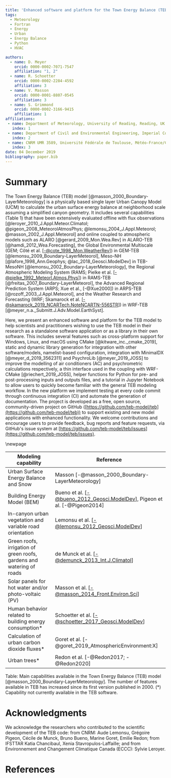 ```yaml
---
title: 'Enhanced software and platform for the Town Energy Balance (TEB) model'
tags:
  - Meteorology
  - Fortran
  - Energy
  - Urban
  - Energy Balance
  - Python
  - HVAC

authors:
  - name: D. Meyer
    orcid: 0000-0002-7071-7547
    affiliation: "1, 2"
  - name: R. Schoetter
    orcid: 0000-0002-2284-4592
    affiliation: 3
  - name: V. Masson
    orcid: 0000-0001-8807-0545
    affiliation: 3
  - name: S. Grimmond
    orcid: 0000-0002-3166-9415
    affiliation: 1
affiliations:
 - name: Department of Meteorology, University of Reading, Reading, UK
   index: 1
 - name: Department of Civil and Environmental Engineering, Imperial College London, London, UK
   index: 2
 - name: CNRM UMR 3589, Université Fédérale de Toulouse, Météo-France/CNRS, Toulouse, France
   index: 3
date: 04 December 2019
bibliography: paper.bib
---
```


# Summary

The Town Energy Balance (TEB) model [@masson_2000_Boundary-LayerMeteorology] is a physically based single layer Urban Canopy Model (UCM) to calculate the urban surface energy balance at neighborhood scale assuming a simplified canyon geometry. It includes several capabilities (Table 1) that have been extensively evaluated offline with flux observations [@leroyer_2010_J.Appl.Meteor.Climatol; @pigeon_2008_MeteorolAtmosPhys; @lemonsu_2004_J.Appl.Meteorol; @masson_2002_J.Appl.Meteorol] and online coupled to atmospheric models such as ALARO [@gerard_2009_Mon.Wea.Rev] in ALARO-TEB [@hamdi_2012_Wea.Forecasting], the Global Environmental Multiscale (GEM; Côté et al. [-@cote_1998_Mon.WeatherRev]) in GEM-TEB [@lemonsu_2009_Boundary-LayerMeteorol], Meso-NH [@lafore_1998_Ann.Geophys; @lac_2018_Geosci.ModelDev] in TEB-MesoNH [@lemonsu_2002_Boundary-LayerMeteorology], the Regional Atmospheric Modeling System (RAMS; Pielke et al. [-@pielke_1992_Meteorl.Atmos.Phys]) in RAMS-TEB [@freitas_2007_Boundary-LayerMeteorol], the Advanced Regional Prediction System (ARPS; Xue et al., [-@Xue2000]) in ARPS-TEB [@rozoff_2003_J.Appl.Meteorol], and the Weather Research and Forecasting  (WRF; Skamarock et al. [-@skamarock_2019_NCARTech.NoteNCARTN-556STR]) in WRF-TEB [@meyer_n.a._Submitt.J.Adv.Model.EarthSyst].


Here, we present an enhanced software and platform for the TEB model to help scientists and practitioners wishing to use the TEB model in their research as a standalone software application or as a library in their own software. This includes several features such as cross-platform support for Windows, Linux, and macOS using CMake [@kitware_inc._cmake_2019], static and dynamic library generation for integration with other software/models, namelist-based configuration, integration with MinimalDX [@meyer_d_2019_3562311] and PsychroLib [@meyer_2019_JOSS] to improve the modelling of air conditioners (AC) and psychrometric calculations respectively, a thin interface used in the coupling with WRF-CMake [@riechert_2019_JOSS], helper functions for Python for pre- and post-processing inputs and outputs files, and a tutorial in Jupyter Notebook to allow users to quickly become familiar with the general TEB modeling workflow. In the new platform we implement testing at every code commit through continuous integration (CI) and automate the generation of documentation. The project is developed as a free, open source, community-driven project on GitHub ([https://github.com/teb-model/teb](https://github.com/teb-model/teb)) to support existing and new model applications with enhanced functionality. We welcome contributions and encourage users to provide feedback, bug reports and feature requests, via GitHub's issue system at [https://github.com/teb-model/teb/issues](https://github.com/teb-model/teb/issues).

\newpage

| Modeling capability                                                   | Reference                                                                 |
| --------------------------------------------------------------------- | ------------------------------------------------------------------------- |
| Urban Surface Energy Balance and Snow                                 | Masson [-@masson_2000_Boundary-LayerMeteorology]                          |
| Building Energy Model (BEM)                                           | Bueno et al. [-@bueno_2012_Geosci.ModelDev], Pigeon et al. [-@Pigeon2014] |
| In-canyon urban vegetation and variable road orientation              | Lemonsu et al. [-@lemonsu_2012_Geosci.ModelDev]                           |
| Green roofs, irrigation of green roofs, gardens and watering of roads | de Munck et al. [-@demunck_2013_Int.J.Climatol]                           |
| Solar panels for hot water and/or photo-voltaic (PV)                  | Masson et al.  [-@masson_2014_Front.Environ.Sci]                          |
| Human behavior related to building energy consumption*                | Schoetter et al. [-@schoetter_2017_Geosci.ModelDev]                       |
| Calculation of urban carbon dioxide fluxes*                           | Goret et al. [-@goret_2019_AtmosphericEnvironment:X]                      |
| Urban trees*                                                          | Redon et al. [-@Redon2017; -@Redon2020]                                   |

Table: Main capabilities available in the Town Energy Balance (TEB) model [@masson_2000_Boundary-LayerMeteorology]. The number of features available in TEB has increased since its first version published in 2000. (*) Capability not currently available in the TEB software.



# Acknowledgments

We acknowledge the researchers who contributed to the scientific development of the TEB code: from CNRM: Aude Lemonsu, Grégoire Pigeon, Cécile de Munck, Bruno Bueno, Marine Goret, Emilie Redon; from IFSTTAR Katia Chancibaul, Xenia Stavropulos-Laffaille; and from Environnement and Changement Climatique Canada (ECCC): Sylvie Leroyer.


# References
